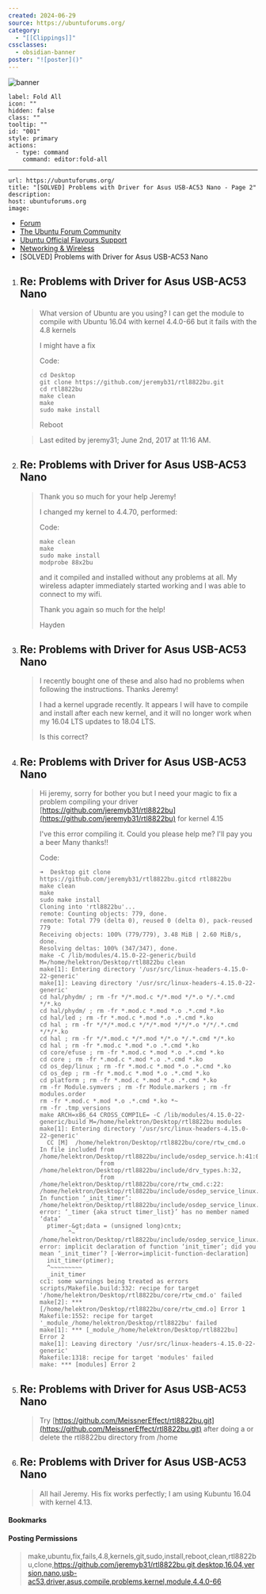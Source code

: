 ```yaml
---
created: 2024-06-29
source: https://ubuntuforums.org/
category:
  - "[[Clippings]]"
cssclasses:
  - obsidian-banner
poster: "![poster]()"
---
```


![banner]()

```meta-bind-button
label: Fold All
icon: ""
hidden: false
class: ""
tooltip: ""
id: "001"
style: primary
actions:
  - type: command
    command: editor:fold-all

```

***

```cardlink
url: https://ubuntuforums.org/
title: "[SOLVED] Problems with Driver for Asus USB-AC53 Nano - Page 2"
description: 
host: ubuntuforums.org
image: 
```

-   [Forum](https://ubuntuforums.org/index.php)
-   [The Ubuntu Forum Community](https://ubuntuforums.org/forumdisplay.php?f=130)
-   [Ubuntu Official Flavours Support](https://ubuntuforums.org/forumdisplay.php?f=327)
-   [Networking & Wireless](https://ubuntuforums.org/forumdisplay.php?f=336)
-   \[SOLVED\] Problems with Driver for Asus USB-AC53 Nano

1.  ## Re: Problems with Driver for Asus USB-AC53 Nano
    
    > What version of Ubuntu are you using? I can get the module to compile with Ubuntu 16.04 with kernel 4.4.0-66 but it fails with the 4.8 kernels
    > 
    > I might have a fix
    > 
    > Code:
    > 
    > ```
    > cd Desktop
    > git clone https://github.com/jeremyb31/rtl8822bu.git
    > cd rtl8822bu
    > make clean
    > make
    > sudo make install
    > ```
    > 
    > Reboot
    
    > Last edited by jeremy31; June 2nd, 2017 at 11:16 AM.
    
2.  ## Re: Problems with Driver for Asus USB-AC53 Nano
    
    > Thank you so much for your help Jeremy!
    > 
    > I changed my kernel to 4.4.70, performed:
    > 
    > Code:
    > 
    > ```
    > make clean
    > make
    > sudo make install
    > modprobe 88x2bu
    > ```
    > 
    > and it compiled and installed without any problems at all. My wireless adapter immediately started working and I was able to connect to my wifi.
    > 
    > Thank you again so much for the help!
    > 
    > Hayden
    
3.  ## Re: Problems with Driver for Asus USB-AC53 Nano
    
    > I recently bought one of these and also had no problems when following the instructions. Thanks Jeremy!
    > 
    > I had a kernel upgrade recently. It appears I will have to compile and install after each new kernel, and it will no longer work when my 16.04 LTS updates to 18.04 LTS.
    > 
    > Is this correct?
    
4.  ## Re: Problems with Driver for Asus USB-AC53 Nano
    
    > Hi jeremy, sorry for bother you but I need your magic to fix a problem compiling your driver [https://github.com/jeremyb31/rtl8822bu](https://github.com/jeremyb31/rtl8822bu) for kernel 4.15
    > 
    > I've this error compiling it. Could you please help me? I'll pay you a beer  Many thanks!!
    > 
    > Code:
    > 
    > ```
    > ➜  Desktop git clone https://github.com/jeremyb31/rtl8822bu.gitcd rtl8822bu
    > make clean
    > make
    > sudo make install
    > Cloning into 'rtl8822bu'...
    > remote: Counting objects: 779, done.
    > remote: Total 779 (delta 0), reused 0 (delta 0), pack-reused 779
    > Receiving objects: 100% (779/779), 3.48 MiB | 2.60 MiB/s, done.
    > Resolving deltas: 100% (347/347), done.
    > make -C /lib/modules/4.15.0-22-generic/build M=/home/helektron/Desktop/rtl8822bu clean
    > make[1]: Entering directory '/usr/src/linux-headers-4.15.0-22-generic'
    > make[1]: Leaving directory '/usr/src/linux-headers-4.15.0-22-generic'
    > cd hal/phydm/ ; rm -fr */*.mod.c */*.mod */*.o */.*.cmd */*.ko
    > cd hal/phydm/ ; rm -fr *.mod.c *.mod *.o .*.cmd *.ko
    > cd hal/led ; rm -fr *.mod.c *.mod *.o .*.cmd *.ko
    > cd hal ; rm -fr */*/*.mod.c */*/*.mod */*/*.o */*/.*.cmd */*/*.ko
    > cd hal ; rm -fr */*.mod.c */*.mod */*.o */.*.cmd */*.ko
    > cd hal ; rm -fr *.mod.c *.mod *.o .*.cmd *.ko
    > cd core/efuse ; rm -fr *.mod.c *.mod *.o .*.cmd *.ko
    > cd core ; rm -fr *.mod.c *.mod *.o .*.cmd *.ko
    > cd os_dep/linux ; rm -fr *.mod.c *.mod *.o .*.cmd *.ko
    > cd os_dep ; rm -fr *.mod.c *.mod *.o .*.cmd *.ko
    > cd platform ; rm -fr *.mod.c *.mod *.o .*.cmd *.ko
    > rm -fr Module.symvers ; rm -fr Module.markers ; rm -fr modules.order
    > rm -fr *.mod.c *.mod *.o .*.cmd *.ko *~
    > rm -fr .tmp_versions
    > make ARCH=x86_64 CROSS_COMPILE= -C /lib/modules/4.15.0-22-generic/build M=/home/helektron/Desktop/rtl8822bu modules
    > make[1]: Entering directory '/usr/src/linux-headers-4.15.0-22-generic'
    >   CC [M]  /home/helektron/Desktop/rtl8822bu/core/rtw_cmd.o
    > In file included from /home/helektron/Desktop/rtl8822bu/include/osdep_service.h:41:0,
    >                  from /home/helektron/Desktop/rtl8822bu/include/drv_types.h:32,
    >                  from /home/helektron/Desktop/rtl8822bu/core/rtw_cmd.c:22:
    > /home/helektron/Desktop/rtl8822bu/include/osdep_service_linux.h: In function ‘_init_timer’:
    > /home/helektron/Desktop/rtl8822bu/include/osdep_service_linux.h:262:8: error: ‘_timer {aka struct timer_list}’ has no member named ‘data’
    >   ptimer-&gt;data = (unsigned long)cntx;
    >         ^~
    > /home/helektron/Desktop/rtl8822bu/include/osdep_service_linux.h:263:2: error: implicit declaration of function ‘init_timer’; did you mean ‘_init_timer’? [-Werror=implicit-function-declaration]
    >   init_timer(ptimer);
    >   ^~~~~~~~~~
    >   _init_timer
    > cc1: some warnings being treated as errors
    > scripts/Makefile.build:332: recipe for target '/home/helektron/Desktop/rtl8822bu/core/rtw_cmd.o' failed
    > make[2]: *** [/home/helektron/Desktop/rtl8822bu/core/rtw_cmd.o] Error 1
    > Makefile:1552: recipe for target '_module_/home/helektron/Desktop/rtl8822bu' failed
    > make[1]: *** [_module_/home/helektron/Desktop/rtl8822bu] Error 2
    > make[1]: Leaving directory '/usr/src/linux-headers-4.15.0-22-generic'
    > Makefile:1318: recipe for target 'modules' failed
    > make: *** [modules] Error 2
    > ```
    
5.  ## Re: Problems with Driver for Asus USB-AC53 Nano
    
    > Try [https://github.com/MeissnerEffect/rtl8822bu.git](https://github.com/MeissnerEffect/rtl8822bu.git) after doing a or delete the rtl8822bu directory from /home
    
6.  ## Re: Problems with Driver for Asus USB-AC53 Nano
    
    > All hail Jeremy. His fix works perfectly; I am using Kubuntu 16.04 with kernel 4.13.
    

#### Bookmarks

#### Posting Permissions
> make,ubuntu,fix,fails,4.8,kernels,git,sudo,install,reboot,clean,rtl8822bu,clone,https://github.com/jeremyb31/rtl8822bu.git,desktop,16.04,version,nano,usb-ac53,driver,asus,compile,problems,kernel,module,4.4.0-66